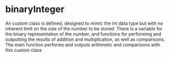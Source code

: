 # binaryInteger
An custom class is defined, designed to mimic the int data type but with no inherent limit on the size of the number to be stored. There is a variable for the binary representation of the number, and functions for performing and outputting the results of addition and multiplication, as well as comparisons. The main function performs and outputs arithmetic and comparisons with this custom class
